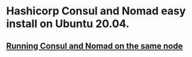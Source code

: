 # Hashicorp Consul and Nomad easy install on Ubuntu 20.04.
## [Running Consul and Nomad on the same node](Running%20Consul%20and%20Nomad%20on%20the%20same%20node.md)
